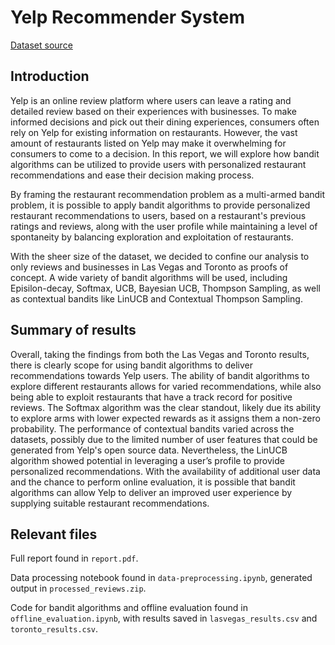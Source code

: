 # Yelp Recommender System

[Dataset source](https://www.yelp.com/dataset)

## Introduction

Yelp  is  an  online  review  platform  where  users  can  leave  a  rating  and  detailed  review  based  on their  experiences  with  businesses. To make informed decisions and pick out their dining experiences, consumers often rely on Yelp for existing information on restaurants. However, the vast amount of restaurants listed on Yelp may make it overwhelming for consumers to come to a decision. In this report, we will explore how bandit algorithms can be utilized to provide users with personalized restaurant recommendations and ease their decision making process.

By framing the restaurant recommendation problem as a multi-armed bandit problem, it is possible to apply bandit algorithms to provide personalized restaurant recommendations to users, based on a restaurant's previous ratings and reviews, along with the user profile while maintaining a level of spontaneity by balancing exploration and exploitation of restaurants.

With the sheer size of the dataset, we decided to confine our analysis to only reviews and businesses in Las Vegas and Toronto as proofs of concept. A wide variety of bandit algorithms will be used, including Episilon-decay, Softmax, UCB, Bayesian UCB, Thompson Sampling, as well as contextual bandits like LinUCB and Contextual Thompson Sampling.

## Summary of results

Overall, taking the findings from both the Las Vegas and Toronto results, there is clearly scope for using bandit algorithms to deliver recommendations towards Yelp users. The ability of bandit algorithms to explore different restaurants allows for varied recommendations, while also being able to exploit restaurants that have a track record for positive reviews. The Softmax algorithm was the clear standout, likely due its ability to explore arms with lower expected rewards as it assigns them a non-zero probability. The performance of contextual bandits varied across the datasets, possibly due to the limited number of user features that could be generated from Yelp's open source data. Nevertheless, the LinUCB algorithm showed potential in leveraging  a user’s profile to provide personalized recommendations. With the availability of additional user data and the chance to perform online evaluation, it is possible that bandit algorithms can allow Yelp to deliver an improved user experience by supplying suitable restaurant recommendations.


## Relevant files

Full report found in ```report.pdf```.

Data processing notebook found in ```data-preprocessing.ipynb```, generated output in ```processed_reviews.zip```.

Code for bandit algorithms and offline evaluation found in ```offline_evaluation.ipynb```, with results saved in ```lasvegas_results.csv``` and ```toronto_results.csv```.


